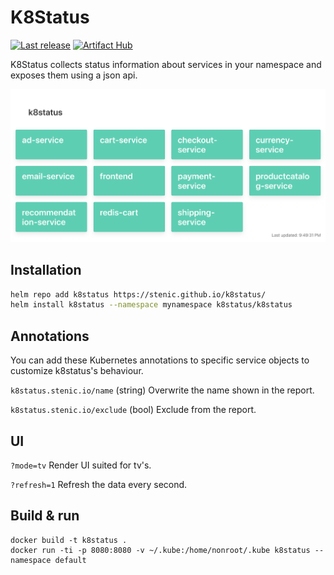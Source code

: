 # K8Status

[![Last release](https://github.com/stenic/k8status/actions/workflows/release.yaml/badge.svg)](https://github.com/stenic/k8status/actions/workflows/release.yaml)
[![Artifact Hub](https://img.shields.io/endpoint?url=https://artifacthub.io/badge/repository/k8status)](https://artifacthub.io/packages/search?repo=k8status)


K8Status collects status information about services in your namespace and exposes them using a json api.

![Dashboard UI page](docs/images/dashboard-ui.png)

## Installation

```sh
helm repo add k8status https://stenic.github.io/k8status/
helm install k8status --namespace mynamespace k8status/k8status
```


## Annotations

You can add these Kubernetes annotations to specific service objects to customize k8status's behaviour.

`k8status.stenic.io/name`
(string) Overwrite the name shown in the report.

`k8status.stenic.io/exclude`
(bool) Exclude from the report.


## UI

`?mode=tv`
Render UI suited for tv's.

`?refresh=1`
Refresh the data every second.


## Build & run

```
docker build -t k8status .
docker run -ti -p 8080:8080 -v ~/.kube:/home/nonroot/.kube k8status --namespace default
```